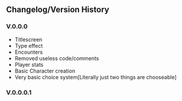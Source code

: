## Changelog/Version History

### V.0.0.0
* Titlescreen
* Type effect
* Encounters
* Removed useless code/comments
* Player stats
* Basic Character creation
* Very basic choice system[Literally just two things are chooseable]


### V.0.0.0.1


 